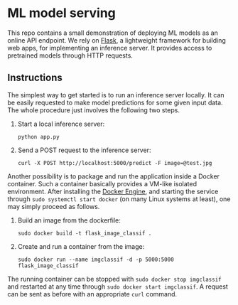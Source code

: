 # ML model serving

This repo contains a small demonstration of deploying ML models as an online API endpoint.
We rely on [Flask](https://flask.palletsprojects.com/), a lightweight framework for building web apps,
for implementing an inference server.
It provides access to pretrained models through HTTP requests.

## Instructions

The simplest way to get started is to run an inference server locally.
It can be easily requested to make model predictions for some given input data.
The whole procedure just involves the following two steps.

1.  Start a local inference server:
    ```
    python app.py
    ```

2.  Send a POST request to the inference server:
    ```
    curl -X POST http://localhost:5000/predict -F image=@test.jpg
    ```

Another possibility is to package and run the application inside a Docker container.
Such a container basically provides a VM-like isolated environment.
After installing the [Docker Engine](https://docs.docker.com/engine/),
and starting the service through `sudo systemctl start docker` (on many Linux systems at least),
one may simply proceed as follows.

1.  Build an image from the dockerfile:
    ```
    sudo docker build -t flask_image_classif .
    ```

2.  Create and run a container from the image:
    ```
    sudo docker run --name imgclassif -d -p 5000:5000 flask_image_classif
    ```

The running container can be stopped with `sudo docker stop imgclassif`
and restarted at any time through `sudo docker start imgclassif`.
A request can be sent as before with an appropriate `curl` command.

